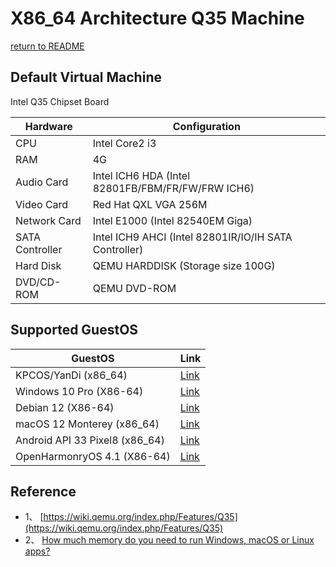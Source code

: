 # X86_64 Architecture Q35 Machine

  [return to README](https://gitee.com/david921518/qkd-app/blob/gitee/README.en.md)
  
## Default Virtual Machine

  Intel Q35 Chipset Board

| Hardware | Configuration |
|----------|---------------|
| CPU | Intel Core2 i3 |
| RAM | 4G |
| Audio Card | Intel ICH6 HDA (Intel 82801FB/FBM/FR/FW/FRW ICH6) |
| Video Card | Red Hat QXL VGA 256M |
| Network Card | Intel E1000 (Intel 82540EM Giga) |
| SATA Controller | Intel ICH9 AHCI (Intel 82801IR/IO/IH SATA Controller) |
| Hard Disk | QEMU HARDDISK (Storage size 100G) |
| DVD/CD-ROM | QEMU DVD-ROM |

## Supported GuestOS

| GuestOS | Link |
|---------|------|
| KPCOS/YanDi (x86_64) | [Link](https://gitee.com/david921518/qkd-app/blob/gitee/doc/GuestOS_KPCOS-YanDi_x86_64.en.md) |
| Windows 10 Pro (X86-64) | [Link](https://gitee.com/david921518/qkd-app/blob/gitee/doc/GuestOS_Windows10_Pro_x64.en.md) |
| Debian 12 (X86-64) | [Link](https://gitee.com/david921518/qkd-app/blob/gitee/doc/GuestOS_Debian12_amd64.en.md) |
| macOS 12 Monterey (x86_64) | [Link](https://gitee.com/david921518/qkd-app/blob/gitee/doc/GuestOS_macOS12_Monterey_x86_64.en.md) |
| Android API 33 Pixel8 (x86_64) | [Link](https://gitee.com/david921518/qkd-app/blob/gitee/doc/GuestOS_Android_API_33_Pixel8_x86_64.en.md) |
| OpenHarmonryOS 4.1 (X86-64) | [Link](https://gitee.com/david921518/qkd-app/blob/gitee/doc/GuestOS_OHOS4_amd64.en.md) |

## Reference

- 1、 [https://wiki.qemu.org/index.php/Features/Q35](https://wiki.qemu.org/index.php/Features/Q35)
- 2、 [How much memory do you need to run Windows, macOS or Linux apps?](https://www.kingston.com/en/blog/pc-performance/memory-assessor)
